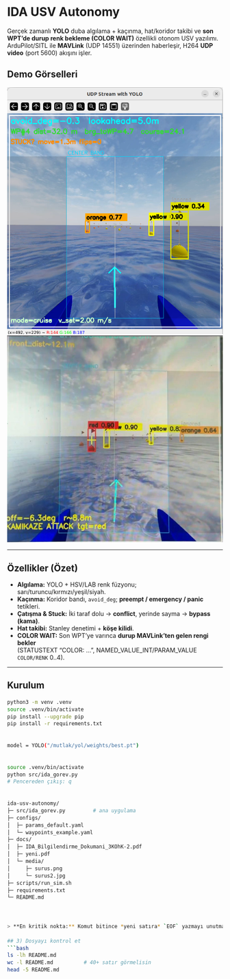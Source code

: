 # IDA USV Autonomy

Gerçek zamanlı **YOLO** duba algılama + kaçınma, hat/koridor takibi ve **son WPT’de durup renk bekleme (COLOR WAIT)** özellikli otonom USV yazılımı.  
ArduPilot/SITL ile **MAVLink** (UDP 14551) üzerinden haberleşir, H264 **UDP video** (port 5600) akışını işler.

## Demo Görselleri
![HUD / Koridor görünümü](docs/media/surus.png)
![Kırmızı hedef algısı](docs/media/surus2.jpg)

---

## Özellikler (Özet)
- **Algılama:** YOLO + HSV/LAB renk füzyonu; sarı/turuncu/kırmızı/yeşil/siyah.
- **Kaçınma:** Koridor bandı, `avoid_deg`; **preempt / emergency / panic** tetikleri.
- **Çatışma & Stuck:** İki taraf dolu → **conflict**, yerinde sayma → **bypass (kama)**.
- **Hat takibi:** Stanley denetimi + **köşe kilidi**.
- **COLOR WAIT:** Son WPT’ye varınca **durup MAVLink’ten gelen rengi bekler**  
  (STATUSTEXT “COLOR: …”, NAMED_VALUE_INT/PARAM_VALUE `COLOR/RENK` 0..4).

---

## Kurulum
```bash
python3 -m venv .venv
source .venv/bin/activate
pip install --upgrade pip
pip install -r requirements.txt


model = YOLO("/mutlak/yol/weights/best.pt")


source .venv/bin/activate
python src/ida_gorev.py
# Pencereden çıkış: q


ida-usv-autonomy/
├─ src/ida_gorev.py         # ana uygulama
├─ configs/
│  ├─ params_default.yaml
│  └─ waypoints_example.yaml
├─ docs/
│  ├─ IDA_Bilgilendirme_Dokumani_3KOhK-2.pdf
│  ├─ yeni.pdf
│  └─ media/
│     ├─ surus.png
│     └─ surus2.jpg
├─ scripts/run_sim.sh
├─ requirements.txt
└─ README.md



> **En kritik nokta:** Komut bitince *yeni satıra* `EOF` yazmayı unutma. Aksi halde dosya boş/bozuk kalır.

## 3) Dosyayı kontrol et
```bash
ls -lh README.md
wc -l README.md          # 40+ satır görmelisin
head -5 README.md


